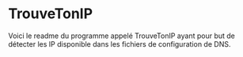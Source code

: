 # TrouveTonIP
Voici le readme du programme appelé TrouveTonIP ayant pour but de détecter les IP disponible dans les fichiers de configuration de DNS.
